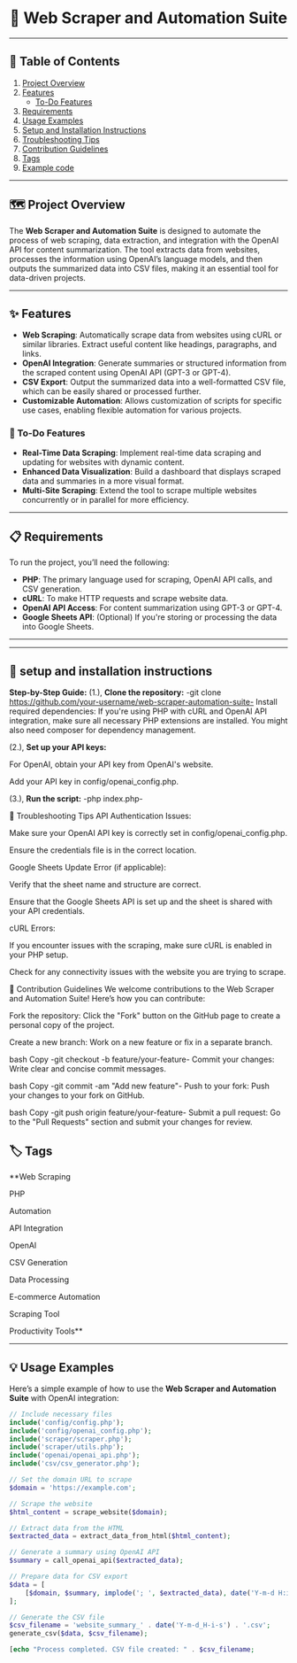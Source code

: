 <h1 align="center">🎯 Web Scraper and Automation Suite</h1>


---

## 📑 Table of Contents

1. [Project Overview](#project-overview)
2. [Features](#features)
   - [To-Do Features](#to-do-features)
3. [Requirements](#requirements)
4. [Usage Examples](#usage-examples)
5. [Setup and Installation Instructions](#setup-and-installation-instructions)
6. [Troubleshooting Tips](#troubleshooting-tips)
7. [Contribution Guidelines](#contribution-guidelines)
8. [Tags](#tags)
9. [Example code](#example-code)
    
    

---

## 🗺️ Project Overview

The **Web Scraper and Automation Suite** is designed to automate the process of web scraping, data extraction, and integration with the OpenAI API for content summarization. The tool extracts data from websites, processes the information using OpenAI’s language models, and then outputs the summarized data into CSV files, making it an essential tool for data-driven projects.

---

## ✨ Features

- **Web Scraping**: Automatically scrape data from websites using cURL or similar libraries. Extract useful content like headings, paragraphs, and links.
- **OpenAI Integration**: Generate summaries or structured information from the scraped content using OpenAI API (GPT-3 or GPT-4).
- **CSV Export**: Output the summarized data into a well-formatted CSV file, which can be easily shared or processed further.
- **Customizable Automation**: Allows customization of scripts for specific use cases, enabling flexible automation for various projects.

### 📌 To-Do Features

- **Real-Time Data Scraping**: Implement real-time data scraping and updating for websites with dynamic content.
- **Enhanced Data Visualization**: Build a dashboard that displays scraped data and summaries in a more visual format.
- **Multi-Site Scraping**: Extend the tool to scrape multiple websites concurrently or in parallel for more efficiency.

---

## 📋 Requirements

To run the project, you’ll need the following:

- **PHP**: The primary language used for scraping, OpenAI API calls, and CSV generation.
- **cURL**: To make HTTP requests and scrape website data.
- **OpenAI API Access**: For content summarization using GPT-3 or GPT-4.
- **Google Sheets API**: (Optional) If you're storing or processing the data into Google Sheets.

---


---

## 🚀 setup and installation instructions

**Step-by-Step Guide:**
(1.), **Clone the repository:**
-git clone https://github.com/your-username/web-scraper-automation-suite-
Install required dependencies: If you're using PHP with cURL and OpenAI API integration, make sure all necessary PHP extensions are installed. You might also need composer for dependency management.

(2.), **Set up your API keys:**

For OpenAI, obtain your API key from OpenAI's website.

Add your API key in config/openai_config.php.

(3.), **Run the script:**
-php index.php-

🔧 Troubleshooting Tips
API Authentication Issues:

Make sure your OpenAI API key is correctly set in config/openai_config.php.

Ensure the credentials file is in the correct location.

Google Sheets Update Error (if applicable):

Verify that the sheet name and structure are correct.

Ensure that the Google Sheets API is set up and the sheet is shared with your API credentials.

cURL Errors:

If you encounter issues with the scraping, make sure cURL is enabled in your PHP setup.

Check for any connectivity issues with the website you are trying to scrape.

🤝 Contribution Guidelines
We welcome contributions to the Web Scraper and Automation Suite! Here’s how you can contribute:

Fork the repository:
Click the "Fork" button on the GitHub page to create a personal copy of the project.

Create a new branch:
Work on a new feature or fix in a separate branch.

bash
Copy
-git checkout -b feature/your-feature-
Commit your changes:
Write clear and concise commit messages.

bash
Copy
-git commit -am "Add new feature"-
Push to your fork:
Push your changes to your fork on GitHub.

bash
Copy
-git push origin feature/your-feature-
Submit a pull request:
Go to the "Pull Requests" section and submit your changes for review.

## 🏷️ Tags
**Web Scraping

PHP

Automation

API Integration

OpenAI

CSV Generation

Data Processing

E-commerce Automation

Scraping Tool

Productivity Tools**


---
## 💡 Usage Examples

Here’s a simple example of how to use the **Web Scraper and Automation Suite** with OpenAI integration:

```php
// Include necessary files
include('config/config.php');
include('config/openai_config.php');
include('scraper/scraper.php');
include('scraper/utils.php');
include('openai/openai_api.php');
include('csv/csv_generator.php');

// Set the domain URL to scrape
$domain = 'https://example.com';

// Scrape the website
$html_content = scrape_website($domain);

// Extract data from the HTML
$extracted_data = extract_data_from_html($html_content);

// Generate a summary using OpenAI API
$summary = call_openai_api($extracted_data);

// Prepare data for CSV export
$data = [
    [$domain, $summary, implode('; ', $extracted_data), date('Y-m-d H:i:s')]
];

// Generate the CSV file
$csv_filename = 'website_summary_' . date('Y-m-d_H-i-s') . '.csv';
generate_csv($data, $csv_filename);

[echo "Process completed. CSV file created: " . $csv_filename;


